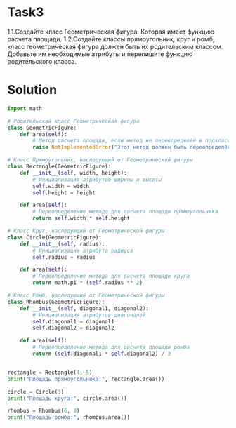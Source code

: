 # Task3
1.1.Создайте класс Геометрическая фигура. Которая имеет функцию расчета площади.
1.2.Создайте классы прямоугольник, круг и ромб, класс геометрическая фигура должен быть их родительским классом. Добавьте им необходимые атрибуты и перепишите функцию родительского класса.

# Solution
```python
import math

# Родительский класс Геометрическая фигура
class GeometricFigure:
    def area(self):
        # Метод расчета площади, если метод не переопределён в подклассе, выбрасывается исключение
        raise NotImplementedError("Этот метод должен быть переопределён в подклассе")

# Класс Прямоугольник, наследующий от Геометрической фигуры
class Rectangle(GeometricFigure):
    def __init__(self, width, height):
        # Инициализация атрибутов ширины и высоты
        self.width = width
        self.height = height

    def area(self):
        # Переопределение метода для расчета площади прямоугольника
        return self.width * self.height

# Класс Круг, наследующий от Геометрической фигуры
class Circle(GeometricFigure):
    def __init__(self, radius):
        # Инициализация атрибута радиуса
        self.radius = radius

    def area(self):
        # Переопределение метода для расчета площади круга
        return math.pi * (self.radius ** 2)

# Класс Ромб, наследующий от Геометрической фигуры
class Rhombus(GeometricFigure):
    def __init__(self, diagonal1, diagonal2):
        # Инициализация атрибутов диагоналей
        self.diagonal1 = diagonal1
        self.diagonal2 = diagonal2

    def area(self):
        # Переопределение метода для расчета площади ромба
        return (self.diagonal1 * self.diagonal2) / 2


rectangle = Rectangle(4, 5)
print("Площадь прямоугольника:", rectangle.area())

circle = Circle(3)
print("Площадь круга:", circle.area())

rhombus = Rhombus(6, 8)
print("Площадь ромба:", rhombus.area())
```
